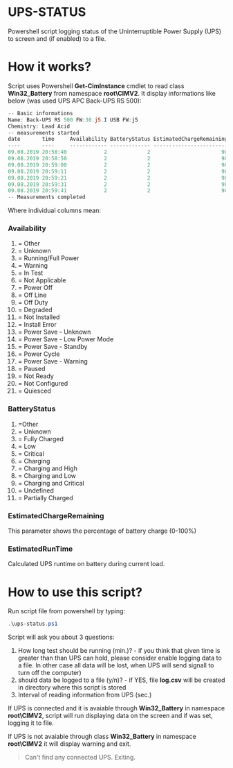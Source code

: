 # UPS-STATUS
Powershell script logging status of the Uninterruptible Power Supply (UPS) to screen and (if enabled) to a file. 
# How it works?
Script uses Powershell **Get-CimInstance** cmdlet to read class **Win32_Battery** from namespace **root\CIMV2**. 
It display informations like below (was used UPS APC Back-UPS RS 500):
```powershell
-- Basic informations
Name: Back-UPS RS 500 FW:30.j5.I USB FW:j5
Chemistry: Lead Acid
-- measurements started
date       time     Availability BatteryStatus EstimatedChargeRemaining EstimatedRunTime
----       ----     ------------ ------------- ------------------------ ----------------
09.08.2019 20:58:40            2             2                       98              203
09.08.2019 20:58:50            2             2                       98              203
09.08.2019 20:59:00            2             2                       98              203
09.08.2019 20:59:11            2             2                       98              203
09.08.2019 20:59:21            2             2                       98              203
09.08.2019 20:59:31            2             2                       98              203
09.08.2019 20:59:41            2             2                       98              203
-- Measurements completed
```
Where individual columns mean:
### Availability
1. = Other
2. = Unknown
3. = Running/Full Power
4. = Warning 
5. = In Test 
6. = Not Applicable
7. = Power Off
8. = Off Line
9. = Off Duty
10. = Degraded
11. = Not Installed
12. = Install Error
13. = Power Save - Unknown
14. = Power Save - Low Power Mode
15. = Power Save - Standby
16. = Power Cycle
17. = Power Save - Warning
18. = Paused
19. = Not Ready
20. = Not Configured
21. = Quiesced
###  BatteryStatus
1. =Other
2. = Unknown
3. = Fully Charged
4. = Low
5. = Critical
6. = Charging
7. = Charging and High
8. = Charging and Low
9. = Charging and Critical
10. = Undefined
11. = Partially Charged
### EstimatedChargeRemaining
This parameter shows the percentage of battery charge (0-100%)
### EstimatedRunTime
Calculated UPS runtime on battery during current load.
# How to use this script?
Run script file from powershell by typing:
```powershell
.\ups-status.ps1
```
Script will ask you about 3 questions:
1. How long test should be running (min.)? - if you think that given time is greater than than UPS can hold, please consider enable logging data to a file. In other case all data will be lost, when UPS will send signall to turn off the computer)
2. should data be logged to a file (y/n)? - if YES, file **log.csv** will be created in directory where this script is stored
3. Interval of reading information from UPS (sec.)

If UPS is connected and it is avaiable through **Win32_Battery** in namespace **root\CIMV2**, script will run displaying data on the screen and if was set, logging it to file.

If UPS is not avaiable through class **Win32_Battery** in namespace **root\CIMV2** it will display warning and exit.
> Can't find any connected UPS. Exiting.

